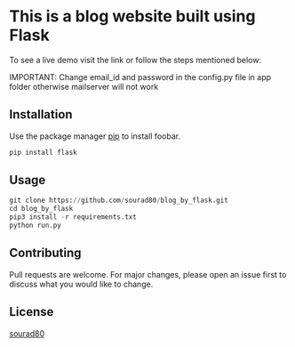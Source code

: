 # This is a blog website built using Flask

To see a live demo visit the link or follow the steps mentioned below:

IMPORTANT: Change email_id and password in the config.py file in app folder otherwise mailserver will not work

## Installation

Use the package manager [pip](https://pip.pypa.io/en/stable/) to install foobar.

```bash
pip install flask
```

## Usage

```python
git clone https://github.com/sourad80/blog_by_flask.git
cd blog_by_flask
pip3 install -r requirements.txt
python run.py
```

## Contributing
Pull requests are welcome. For major changes, please open an issue first to discuss what you would like to change.

## License
[sourad80](https://sourad80.me/)
